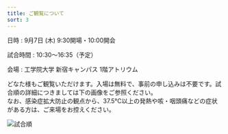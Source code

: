```yaml
---
title: ご観覧について
sort: 3
---
```


日時
: 9月7日 (木) 9:30開場・10:00開会  

試合時間
: 10:30〜16:35（予定）

会場
: 工学院大学 新宿キャンパス 1階アトリウム  

どなた様もご観覧いただけます。入場は無料で、事前の申し込みは不要です。試合順の詳細につきましては下の画像をご参照ください。  
なお、感染症拡大防止の観点から、37.5℃以上の発熱や咳・咽頭痛などの症状がある方は、ご来場をお控えください。

![試合順](../data/2023/img/F3RC2023_Leaflet.png)